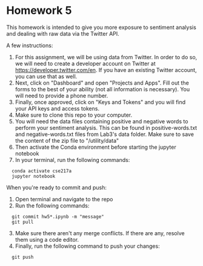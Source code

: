 # Homework 5

This homework is intended to give you more exposure to sentiment analysis and dealing with raw data via the Twitter API.

A few instructions:

1. For this assignment, we will be using data from Twitter. In order to do so, we will need to create a developer account on Twitter at https://developer.twitter.com/en. If you have an existing Twitter account, you can use that as well.
2. Next, click on "Dashboard" and open "Projects and Apps". Fill out the forms to the best of your ability (not all information is necessary). You will need to provide a phone number.
3. Finally, once approved, click on "Keys and Tokens" and you will find your API keys and access tokens.
4. Make sure to clone this repo to your computer.
5. You will need the data files containing positive and negative words to perform your sentiment analysis. This can be found in positive-words.txt and negative-words.txt files from Lab3's data folder. Make sure to save the content of the zip file to "/utility/data"
6. Then activate the Conda environment before starting the jupyter notebook
7. In your terminal, run the following commands:
  ```console
    conda activate cse217a
    jupyter notebook
  ```

When you're ready to commit and push:
1. Open terminal and navigate to the repo
2. Run the following commands:
  ```console
    git commit hw5*.ipynb -m "message"
    git pull
  ```
3. Make sure there aren't any merge conflicts. If there are any, resolve them using a code editor.
4. Finally, run the following command to push your changes:
  ```console
    git push
  ```
